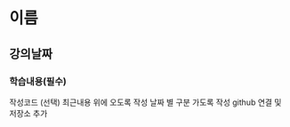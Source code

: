 <h1> 이름 </h1>
<h2> 강의날짜 </h2>
<h3> 학습내용(필수) </h3>
작성코드 (선택)
최근내용 위에 오도록 작성
날짜 별 구분 가도록 작성
</n></r>
github 연결 및 저장소 추가
